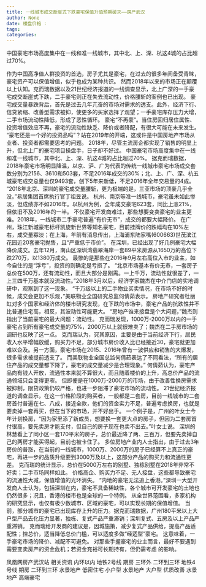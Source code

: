 ```yaml
---
title: 一线城市成交断崖式下跌豪宅保值升值预期破灭——房产武汉
author: None
date: 楼盘价格 : 
tags: 
categories: 
---
```

中国豪宅市场高度集中在一线和准一线城市，其中北、上、深、杭这4城的占比超过70%。
<!-- more -->
作为中国高净值人群投资的首选，房子尤其是豪宅，在过去的很多年间备受青睐，豪宅资产可以保值增值，似乎也成为某种共识。
然而2018年以来的市场正在颠覆以上认知。克而瑞数据以及21世纪经济报道的一线调查显示，北上广深的一手豪宅成交断崖式下跌，二手豪宅则正在失去流动性，价格腰斩的案例也已出现。
豪宅成交量暴跌背后，首先是过去几年亢奋的市场对需求的透支。此外，经济下行、信贷紧缩、改善型需求被抑，使更多的买家选择了观望；一手豪宅库存压力大增，二手市场流动性降低，形成了恶性循环。
豪宅“不再豪”。当住房回归居住属性、投资增值效应不再，豪宅的流动性缺乏、降价或者降配，有很大可能在未来发生。
“豪宅还是一个好的投资品吗”？站在2019年的开端，这或许是中国房地产市场从业者、投资者都需要思考的问题。
2018年，尽管主流房企都实现了销售的明显上升，但北上广的豪宅项目操盘手，日子却不好过。
中国豪宅市场高度集中在一线和准一线城市，其中北、上、深、杭这4城的占比超过70%。
据克而瑞数据，2018年豪宅市场明显降温，以京、沪、广为代表的传统一线城市豪宅市场成交套数分别为2156、3610和503套，不足2016年成交的30%；北、上、广、深、杭五城豪宅成交总量也仅9493套，创下5年来新低，不足2016年全年交易量的4成。
“2018年北京、深圳的豪宅成交量腰斩，更为极端的是，三亚市场的顶豪几乎全没。”易居集团首席执行官丁祖昱说。
杭州、南京等准一线城市，豪宅虽未如此惨淡，但成绩亦不如2016年。以杭州为例，全年成交豪宅623套，同比上涨21%，但依旧不及2016年的一半。
不仅豪宅开发商难过，那些想要变卖豪宅的业主更难。2018年，一线城市二手豪宅普遍“有价无市”，成交的都要大幅降价。
在广州，珠江新城豪宅标杆凯旋新世界等知名豪宅，目前挂牌价的跌幅均在10%左右，成交量寡淡；在上海，年前有消息传出，上海浦东陆家嘴(600663)世茂滨江花园近20套豪宅抛售，且“严重低于市价”。
在深圳，已经出现了好几例豪宅大幅降价成交。去年12月，南山区深圳湾翡翠海岸一套89平米房源从1650万的高位下跌270万，以1380万成交。
最惨的是那些在2016年9月左右高位入市的业主，如今自住的是“浮亏”，投资的则确定是亏损了。
“北京市场基本有价无市，一套房子总价在500万，还有流动性，而且大部分是刚需。一上千万，流动性就很差了，一上三四千万基本就没流动性。”2018年3月以后，经济学家魏杰在中介门店的实地调研中，观察到了这一现象。
“千万级以上的二手物业买卖情况，在市场不好的时候，成交会更加不乐观，”美联物业全国研究总监何倩茹表示。
房地产研究者杜丽虹对多个国家和经济体的楼市研究发现，在下跌的市场中，豪宅产品的抗跌性并不比普通住宅高，相反，其波动性可能更大。
“房地产谁来接盘是个大问题，”魏杰则指出了当前豪宅的最大问题：流动性。
克而瑞发现，1000万-2000万以内的一手豪宅占到所有豪宅成交量的75%，2000万以上就很难卖了；魏杰在二手房市场的调研也反映了这一点。
克而瑞认为，究其原因，主要是由于当前经济下行，居民收入水平增幅放缓，购买力不足，部分城市房价收入比已经接近30，豪宅就更加难以企及。另一方面，豪宅市场在2015、2016年曾有一波供应和销售的大爆发，很多需求被提前透支了。
而美联物业全国总监何倩茹表达了不同看法，“所有的居住产品的成交量都下降了，豪宅的成交量减少是合理现象。”
何倩茹认为，豪宅产品向有钱人开放，流通性本来就不算很大，而且随着楼价的上升，高总价产品的流通领域只会变得更窄。
但即便是在1000万-2000万的市场，由于改善性换房需求被抑制，限贷政策仍较严格，也进一步阻滞了豪宅市场的流动性。
21世纪经济报道的调查显示，在这一价格阶段的购买者，一般都是二套房，目前一线城市的二套房首付普遍在七、八成，接近全款，他们的资金实力不足，普遍考虑换房，也就是要卖掉一套再买，但在当下的市场，并不好出手。
一个例子是，广州的叶女士今年计划换房，“因为家里添了新成员，想要换一套更大点的房子，但因为二套房首付很高，要先卖房才能支付，但自己的房子现在也卖不出去。”叶女士说。
深圳的林慧看上了同小区一套170平米的房子，总价最近降了两、三百万，但要先卖掉自己的两房才能买得起，目前也被卡住了。
多位房地产业内人士指出，由于过去3年房价的普涨，在当前的一线城市，1000万、2000万的房子已经算不上真正的豪宅，再进一步的品质升级要到3000万及以上，这部分产品的购买力和流通性更差。
克而瑞的统计显示，总价在5000万左右的别墅、独栋别墅在2018年非常不好卖；二手市场同样如此。
价格高企、购买力不足、无人接盘，这些都导致豪宅的流通性大减，保值增值的光环消失。
“内地的豪宅无法追上香港。”深圳一大型开发商人士认为，包括深圳在内，豪宅不具备稀缺性，各个城市可开发豪宅的土地也仍然很多；况且，香港的楼市也是全球的一个特例。
从全世界范围看，多家机构的研究显示，也仅有极少数城市、区域的豪宅，可以实现长期的保值增值。
当前，部分城市的豪宅已出现库存上升的压力。据克而瑞数据，广州180平米以上大户型产品去化压力显著，独栋、复式产品严重滞销；深圳复式、五房及以上产品严重滞销。
克而瑞给开发商的建议是，因城施策，减少复式产品供给，提高产品适配性；控总价，适当降低总价门槛，可以适度多做“经适型”豪宅。
这意味着，一手豪宅市场的降价、减配不可避免。
对那些手握豪宅的业主而言，最好不要遇到需要变卖房产的资金危机；若资金充裕可长期持有，但仍需考虑
的影响。
                        
                        
                        
                        
                                        
                    
                    
                
                    
                    
                    
                
                    
                
凤凰网房产武汉站
相关资讯
内环以内 地铁2号线
期房 三环外
二环到三环 地铁4号线
期房 二环到三环
水景地产 低密住宅
小户型 水景地产
大户型 优质改善
水景地产 高端豪宅
	                        
	                    
	                        
	                    
